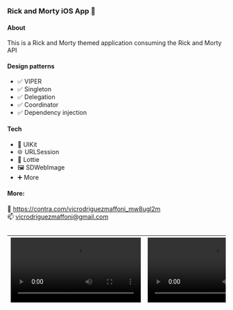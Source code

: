 ###
### Rick and Morty iOS App 🚀 

#### About

This is a Rick and Morty themed application consuming the Rick and Morty API

#### Design patterns
- ✅ VIPER  
- ✅ Singleton  
- ✅ Delegation  
- ✅ Coordinator  
- ✅ Dependency injection 

#### Tech
- 📲 UIKit  
- 🌐  URLSession  
- 🤳 Lottie  
- 🖼️ SDWebImage  
- ➕ More  
  
  
#### More:
💼  https://contra.com/vicrodriguezmaffoni_mw8ugl2m  
📫  vicrodriguezmaffoni@gmail.com

##


| <video src="https://user-images.githubusercontent.com/52292224/223527639-834cd318-7039-4b22-9d1b-dbfed9d5156a.mov">  | <video src="https://user-images.githubusercontent.com/52292224/223529146-4cc63243-5d9f-4f31-b8b9-ffdc12a6dc1f.mov"> | <video src="https://user-images.githubusercontent.com/52292224/223531280-48130b2d-b446-4317-85d4-15f34ad0d2a1.mov">|
| ------------- | ------------- | ------------- |



